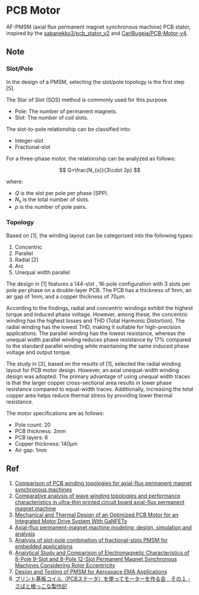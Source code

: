 # PCB Motor

AF-PMSM (axial flux permanent magnet synchronous machine) PCB stator, inspired by the [sabanekko3/pcb_stator_v2](https://github.com/sabanekko3/pcb_stator_v2) and [CarlBugeja/PCB-Motor-v4](https://github.com/CarlBugeja/PCB-Motor-v4).

## Note

### Slot/Pole

In the design of a PMSM, selecting the slot/pole topology is the first step [5].

The Star of Slot (SOS) method is commonly used for this purpose.

- Pole: The number of permanent magnets.
- Slot: The number of coil slots.

The slot-to-pole relationship can be classified into:

- Integer-slot
- Fractional-slot

For a three-phase motor, the relationship can be analyzed as follows:

$$
Q=\frac{N_{s}}{3\cdot 2p}
$$

where:
- $Q$ is the slot per pole per phase (SPP).
- $N_s$ is the total number of slots.
- $p$ is the number of pole pairs.

### Topology

Based on [1], the winding layout can be categorized into the following types:
1. Concentric
2. Parallel
3. Radial [2]
4. Arc
5. Unequal width parallel

The design in [1] features a 144-slot , 16-pole configuration with 3 slots per pole per phase on a double-layer PCB. The PCB has a thickness of 1mm, an air gap of 1mm, and a copper thickness of 70μm.

According to the findings, radial and concentric windings exhibit the highest torque and induced phase voltage. However, among these, the concentric winding has the highest losses and THD (Total Harmonic Distortion). The radial winding has the lowest THD, making it suitable for high-precision applications. The parallel winding has the lowest resistance, whereas the unequal width parallel winding reduces phase resistance by 17% compared to the standard parallel winding while maintaining the same induced phase voltage and output torque.

The study in [3], based on the results of [1], selected the radial winding layout for PCB motor design. However, an axial unequal-width winding design was adopted. The primary advantage of using unequal width traces is that the larger copper cross-sectional area results in lower phase resistance compared to equal-width traces. Additionally, increasing the total copper area helps reduce thermal stress by providing lower thermal resistance.

The motor specifications are as follows:
- Pole count: 20
- PCB thickness: 2mm
- PCB layers: 6
- Copper thickness: 140μm
- Air gap: 1mm

## Ref

1. [Comparison of PCB winding topologies for axial-flux permanent magnet synchronous machines](https://doi.org/10.1049/iet-epa.2020.0622)
2. [Comparative analysis of wave winding topologies and performance characteristics in ultra-thin printed circuit board axial-flux permanent magnet machine](https://doi.org/10.1049/iet-epa.2018.5417)
3. [Mechanical and Thermal Design of an Optimized PCB Motor for an Integrated Motor Drive System With GaNFETs](https://doi.org/10.1109/TEC.2022.3213896)
4. [Axial-flux permanent-magnet machine modeling, design, simulation and analysis](https://www.researchgate.net/publication/228847506_Axial-flux_permanent-magnet_machine_modeling_design_simulation_and_analysis)
5. [Analysis of slot-pole combination of fractional-slots PMSM for embedded applications](https://doi.org/10.1109/ACEMP.2011.6490669)
6. [Analytical Study and Comparison of Electromagnetic Characteristics of 8-Pole 9-Slot and 8-Pole 12-Slot Permanent Magnet Synchronous Machines Considering Rotor Eccentricity](https://doi.org/10.3390/electronics10162036)
7. [Design and Testing of PMSM for Aerospace EMA Applications](http://dx.doi.org/10.1109/IECON.2018.8591318)
8. [プリント基板コイル（PCBステータ）を使ってモーターを作る会　その１ - さばと根っこな製作記](https://sabanekko2.hatenablog.com/entry/2023/03/06/130205)
